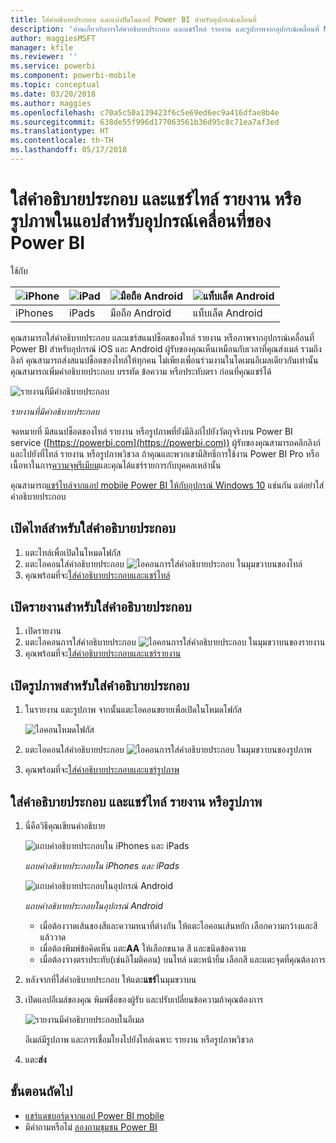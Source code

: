 ```yaml
---
title: ใส่คำอธิบายประกอบ และแบ่งปันในแอป Power BI สำหรับอุปกรณ์เคลื่อนที่
description: 'อ่านเกี่ยวกับการใส่คำอธิบายประกอบ และแชร์ไทล์ รายงาน และรูปภาพจากอุปกรณ์เคลื่อนที่ Microsoft Power BI สำหรับ iOS และ Android '
author: maggiesMSFT
manager: kfile
ms.reviewer: ''
ms.service: powerbi
ms.component: powerbi-mobile
ms.topic: conceptual
ms.date: 03/20/2018
ms.author: maggies
ms.openlocfilehash: c70a5c50a139423f6c5e69ed6ec9a416dfae8b4e
ms.sourcegitcommit: 638de55f996d177063561b36d95c8c71ea7af3ed
ms.translationtype: HT
ms.contentlocale: th-TH
ms.lasthandoff: 05/17/2018
---
```

# <a name="annotate-and-share-a-tile-report-or-visual-in-power-bi-mobile-apps"></a>ใส่คำอธิบายประกอบ และแชร์ไทล์ รายงาน หรือรูปภาพในแอปสำหรับอุปกรณ์เคลื่อนที่ของ Power BI
ใช้กับ

| ![iPhone](media/mobile-annotate-and-share-a-tile-from-the-mobile-apps/iphone-logo-50-px.png) | ![iPad](media/mobile-annotate-and-share-a-tile-from-the-mobile-apps/ipad-logo-50-px.png) | ![มือถือ Android](media/mobile-annotate-and-share-a-tile-from-the-mobile-apps/android-phone-logo-50-px.png) | ![แท็บเล็ต Android](media/mobile-annotate-and-share-a-tile-from-the-mobile-apps/android-tablet-logo-50-px.png) |
|:--- |:--- |:--- |:--- |
| iPhones |iPads |มือถือ Android |แท็บเล็ต Android |

คุณสามารถใส่คำอธิบายประกอบ และแชร์สแนปช็อตของไทล์ รายงาน หรือภาพจากอุปกรณ์เคลื่อนที่ Power BI สำหรับอุปกรณ์ iOS และ Android ผู้รับของคุณเห็นเหมือนกับเวลาที่คุณส่งเมล์ รวมถึงลิงก์ คุณสามารถส่งสแนปช็อตของไทล์ให้ทุกคน ไม่เพียงเพื่อนร่วมงานในโดเมนอีเมลเดียวกันเท่านั้น คุณสามารถเพิ่มคำอธิบายประกอบ บรรทัด ข้อความ หรือประทับตรา ก่อนที่คุณแชร์ได้

![รายงานที่มีคำอธิบายประกอบ](media/mobile-annotate-and-share-a-tile-from-the-mobile-apps/power-bi-iphone-annotate.png)

*รายงานที่มีคำอธิบายประกอบ*

จดหมายที่ มีสแนปช็อตของไทล์ รายงาน หรือรูปภาพที่ยังมีลิงก์ไปยังวัตถุจริงบน Power BI service ([https://powerbi.com](https://powerbi.com)) ผู้รับของคุณสามารถคลิกลิงก์ และไปยังที่ไทล์ รายงาน หรือรูปภาพวิชวล ถ้าคุณและพวกเขามีสิทธิ์การใช้งาน Power BI Pro หรือเนื้อหาในการ[ความจุพรีเมียม](service-premium.md)และคุณได้แชร์รายการกับบุคคลเหล่านั้น 

คุณสามารถ[แชร์ไทล์จากแอป mobile Power BI ให้กับอุปกรณ์ Windows 10](mobile-share-tile-windows-10-phone-app.md) แช่นกัน แต่อย่าใส่คำอธิบายประกอบ

## <a name="open-a-tile-for-annotating"></a>เปิดไทล์สำหรับใส่คำอธิบายประกอบ
1. แตะไทล์เพื่อเปิดในโหมดโฟกัส
2. แตะไอคอนใส่คำอธิบายประกอบ ![ไอคอนการใส่คำอธิบายประกอบ](media/mobile-annotate-and-share-a-tile-from-the-mobile-apps/power-bi-ios-annotate-icon.png) ในมุมขวาบนของไทล์
3. คุณพร้อมที่จะ[ใส่คำอธิบายประกอบและแชร์ไทล์](mobile-annotate-and-share-a-tile-from-the-mobile-apps.md#annotate-and-share-the-tile-report-or-visual)

## <a name="open-a-report-for-annotating"></a>เปิดรายงานสำหรับใส่คำอธิบายประกอบ
1. เปิดรายงาน 
2. แตะไอคอนการใส่คำอธิบายประกอบ ![ไอคอนการใส่คำอธิบายประกอบ](media/mobile-annotate-and-share-a-tile-from-the-mobile-apps/power-bi-ios-annotate-icon.png) ในมุมขวาบนของรายงาน
3. คุณพร้อมที่จะ[ใส่คำอธิบายประกอบและแชร์รายงาน](mobile-annotate-and-share-a-tile-from-the-mobile-apps.md#annotate-and-share-the-tile-report-or-visual)

## <a name="open-a-visual-for-annotating"></a>เปิดรูปภาพสำหรับใส่คำอธิบายประกอบ
1. ในรายงาน แตะรูปภาพ จากนั้นแตะไอคอนขยายเพื่อเปิดในโหมดโฟกัส 
   
    ![ไอคอนโหมดโฟกัส](media/mobile-annotate-and-share-a-tile-from-the-mobile-apps/power-bi-ios-visual-focus-mode.png)
2. แตะไอคอนใส่คำอธิบายประกอบ ![ไอคอนการใส่คำอธิบายประกอบ](media/mobile-annotate-and-share-a-tile-from-the-mobile-apps/power-bi-ios-annotate-icon.png) ในมุมขวาบนของรูปภาพ
3. คุณพร้อมที่จะ[ใส่คำอธิบายประกอบและแชร์รูปภาพ](mobile-annotate-and-share-a-tile-from-the-mobile-apps.md#annotate-and-share-the-tile-report-or-visual)

## <a name="annotate-and-share-the-tile-report-or-visual"></a>ใส่คำอธิบายประกอบ และแชร์ไทล์ รายงาน หรือรูปภาพ
1. นี่คือวิธีคุณเขียนคำอธิบาย  
   
   ![แถบคำอธิบายประกอบใน iPhones และ iPads](media/mobile-annotate-and-share-a-tile-from-the-mobile-apps/power-bi-ios-annotation-menu.png)
   
   *แถบคำอธิบายประกอบใน iPhones และ iPads*
   
   ![แถบคำอธิบายประกอบในอุปกรณ์ Android](media/mobile-annotate-and-share-a-tile-from-the-mobile-apps/power-bi-android-annotate-bar.png)
   
   *แถบคำอธิบายประกอบในอุปกรณ์ Android*
   
   * เมื่อต้องวาดเส้นของสีและความหนาที่ต่างกัน ให้แตะไอคอนเส้นหยัก เลือกความกว้างและสี แล้ววาด  
   * เมื่อต้องพิมพ์ข้อคิดเห็น แตะ**AA** ให้เลือกขนาด สี และชนิดข้อความ  
   * เมื่อต้องวางตราประทับ(เช่นอิโมติคอน) บนไทล์ แตะหน้ายิ้ม เลือกสี และแตะจุดที่คุณต้องการ   
2. หลังจากที่ใส่คำอธิบายประกอบ ให้แตะ**แชร์**ในมุมขวาบน
3. เปิดแอปอีเมล์ของคุณ พิมพ์ชื่อของผู้รับ และปรับเปลี่ยนข้อความถ้าคุณต้องการ  
   
   ![รายงานมีคำอธิบายประกอบในอีเมล](media/mobile-annotate-and-share-a-tile-from-the-mobile-apps/power-bi-iphone-annotate-send.png)
   
   อีเมล์มีรูปภาพ และการเชื่อมโยงไปยังไทล์เฉพาะ รายงาน หรือรูปภาพวิชวล 
4. แตะ**ส่ง**

## <a name="next-steps"></a>ขั้นตอนถัดไป
* [แชร์แดชบอร์ดจากแอป Power BI mobile ](mobile-share-dashboard-from-the-mobile-apps.md)
* มีคำถามหรือไม่ [ลองถามชุมชน Power BI](http://community.powerbi.com/)

